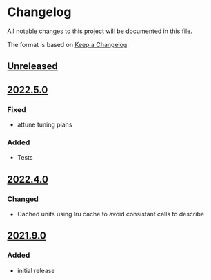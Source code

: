 # Changelog
All notable changes to this project will be documented in this file.

The format is based on [Keep a Changelog](https://keepachangelog.com/).

## [Unreleased]

## [2022.5.0]

### Fixed
- attune tuning plans

### Added
- Tests

## [2022.4.0]

### Changed
- Cached units using lru cache to avoid consistant calls to describe

## [2021.9.0]

### Added
- initial release


[Unreleased]: https://github.com/wright-group/wright-plans/compare/v2022.5.0...HEAD
[2022.5.0]: https://github.com/wright-group/wright-plans/compare/v2022.4.0...v2022.5.0
[2022.4.0]: https://github.com/wright-group/wright-plans/compare/v2021.9.0...v2022.4.0
[2021.9.0]: https://github.com/wright-group/wright-plans/releases/tag/v2021.9.0
